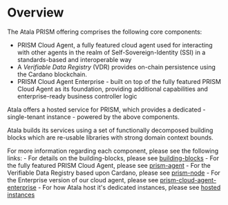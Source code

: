 # Overview

The Atala PRISM offering comprises the following core components:

- PRISM Cloud Agent, a fully featured cloud agent used for interacting with other agents in the realm of Self-Sovereign-Identity (SSI) in a standards-based and interoperable way
- A *Verifiable Data Registry* (VDR) provides on-chain persistence using the Cardano blockchain.
- PRISM Cloud Agent Enterprise - built on top of the fully featured PRISM Cloud Agent as its foundation, providing additional capabilities and enterprise-ready business controller logic

Atala offers a hosted service for PRISM, which provides a dedicated - single-tenant instance - powered by the above components.

Atala builds its services using a set of functionally decomposed building blocks which are re-usable libraries with strong domain context bounds.  

For more information regarding each component, please see the following links:
    - For details on the building-blocks, please see [building-blocks](building-blocks.md)
    - For the fully featured PRISM Cloud Agent, please see [prism-agent](prism-cloud-agent.md)
    - For the Verifiable Data Registry based upon Cardano, please see [prism-node](prism-node.md)
    - For the Enterprise version of our cloud agent, please see [prism-cloud-agent-enterprise](prism-cloud-agent-enterprise.md)
    - For how Atala host it's dedicated instances, please see [hosted instances](infrastructure/hosted-instances.md)
